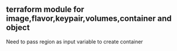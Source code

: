 terraform module for image,flavor,keypair,volumes,container and object
-------------------------------------------------------------------------

Need to pass region as input variable to create container



